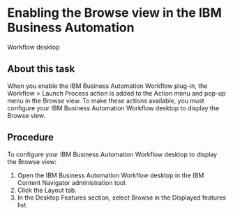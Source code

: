 # Enabling the Browse view in the IBM Business Automation
Workflow desktop

## About this task

When you enable the IBM Business Automation
Workflow plug-in, the Workflow > Launch Process action is added to the Action menu and pop-up menu in the
Browse view. To make these actions available, you must configure your IBM Business Automation
Workflow desktop to display the Browse
view.

## Procedure

To configure your IBM Business Automation
Workflow desktop to display the Browse
view:

1. Open the IBM Business Automation
Workflow
desktop in the IBM Content
Navigator administration
tool.
2. Click the Layout tab.
3. In the Desktop Features section, select Browse in
the Displayed features list.